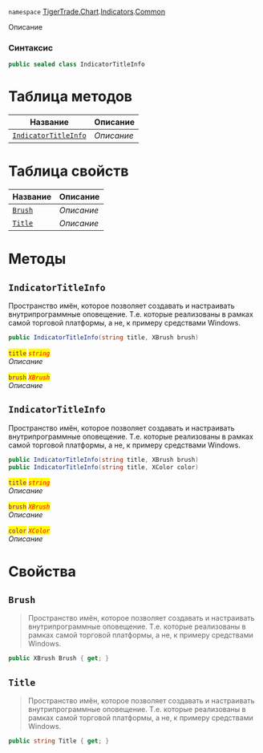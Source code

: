 
`namespace` [TigerTrade.Chart](../../../TigerTrade.Chart.md).[Indicators](../../../TigerTrade.Chart/Indicators.md).[Common](../../../TigerTrade.Chart/Indicators/Common.md)


Описание

### Синтаксис
```csharp
public sealed class IndicatorTitleInfo
```


# Таблица методов
| Название | Описание |
| --- | --- |
| [`IndicatorTitleInfo`](./IndicatorTitleInfo.cs/Методы/IndicatorTitleInfo.md) | *Описание* |

# Таблица свойств
| Название | Описание |
| --- | --- |
| [`Brush`](./IndicatorTitleInfo.cs/Свойства/Brush.md) | *Описание* |
| [`Title`](./IndicatorTitleInfo.cs/Свойства/Title.md) | *Описание* |





# Методы

## `IndicatorTitleInfo`
Пространство имён, которое позволяет создавать и настраивать внутрипрограммные оповещение. Т.е. которые реализованы в рамках самой торговой платформы, а не, к примеру средствами Windows.

```csharp
public IndicatorTitleInfo(string title, XBrush brush)
```

<mark style="color:purple;">`title`</mark> <mark style="color:red;">*`string`*</mark>  
 *Описание*  

<mark style="color:purple;">`brush`</mark> <mark style="color:red;">*`XBrush`*</mark>  
 *Описание*  



## `IndicatorTitleInfo`
Пространство имён, которое позволяет создавать и настраивать внутрипрограммные оповещение. Т.е. которые реализованы в рамках самой торговой платформы, а не, к примеру средствами Windows.

```csharp
public IndicatorTitleInfo(string title, XBrush brush)
public IndicatorTitleInfo(string title, XColor color)
```

<mark style="color:purple;">`title`</mark> <mark style="color:red;">*`string`*</mark>  
 *Описание*  

<mark style="color:purple;">`brush`</mark> <mark style="color:red;">*`XBrush`*</mark>  
 *Описание*  

<mark style="color:purple;">`color`</mark> <mark style="color:red;">*`XColor`*</mark>  
 *Описание*  


# Свойства

## `Brush`
> Пространство имён, которое позволяет создавать и настраивать внутрипрограммные оповещение. Т.е. которые реализованы в рамках самой торговой платформы, а не, к примеру средствами Windows.

```csharp
public XBrush Brush { get; }
```

## `Title`
> Пространство имён, которое позволяет создавать и настраивать внутрипрограммные оповещение. Т.е. которые реализованы в рамках самой торговой платформы, а не, к примеру средствами Windows.

```csharp
public string Title { get; }
```

